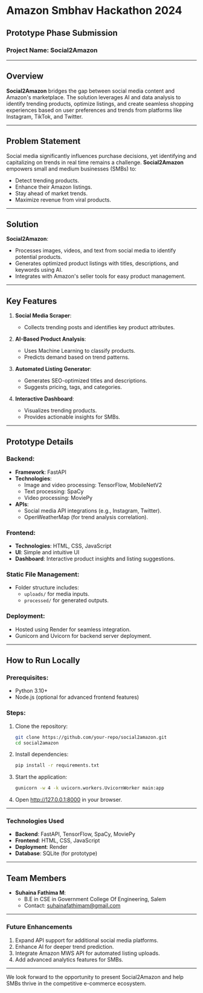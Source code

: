 # Amazon Smbhav Hackathon 2024  
## Prototype Phase Submission  
### Project Name: Social2Amazon  

---

## Overview

**Social2Amazon** bridges the gap between social media content and Amazon's marketplace. The solution leverages AI and data analysis to identify trending products, optimize listings, and create seamless shopping experiences based on user preferences and trends from platforms like Instagram, TikTok, and Twitter.

---

## Problem Statement

Social media significantly influences purchase decisions, yet identifying and capitalizing on trends in real time remains a challenge. **Social2Amazon** empowers small and medium businesses (SMBs) to:

- Detect trending products.
- Enhance their Amazon listings.
- Stay ahead of market trends.
- Maximize revenue from viral products.

---

## Solution

**Social2Amazon**:

- Processes images, videos, and text from social media to identify potential products.
- Generates optimized product listings with titles, descriptions, and keywords using AI.
- Integrates with Amazon's seller tools for easy product management.

---

## Key Features

1. **Social Media Scraper**:
   - Collects trending posts and identifies key product attributes.

2. **AI-Based Product Analysis**:
   - Uses Machine Learning to classify products.
   - Predicts demand based on trend patterns.

3. **Automated Listing Generator**:
   - Generates SEO-optimized titles and descriptions.
   - Suggests pricing, tags, and categories.

4. **Interactive Dashboard**:
   - Visualizes trending products.
   - Provides actionable insights for SMBs.

---

## Prototype Details

### Backend:
- **Framework**: FastAPI
- **Technologies**:
  - Image and video processing: TensorFlow, MobileNetV2
  - Text processing: SpaCy
  - Video processing: MoviePy
- **APIs**:
  - Social media API integrations (e.g., Instagram, Twitter).
  - OpenWeatherMap (for trend analysis correlation).

### Frontend:
- **Technologies**: HTML, CSS, JavaScript
- **UI**: Simple and intuitive UI
- **Dashboard**: Interactive product insights and listing suggestions.

### Static File Management:
- Folder structure includes:
  - `uploads/` for media inputs.
  - `processed/` for generated outputs.

### Deployment:
- Hosted using Render for seamless integration.
- Gunicorn and Uvicorn for backend server deployment.

---

## How to Run Locally

### Prerequisites:
- Python 3.10+
- Node.js (optional for advanced frontend features)

### Steps:

1. Clone the repository:
   ```bash
   git clone https://github.com/your-repo/social2amazon.git
   cd social2amazon

2. Install dependencies:
   ```bash
   pip install -r requirements.txt

3. Start the application:
   ```bash
   gunicorn -w 4 -k uvicorn.workers.UvicornWorker main:app

4. Open http://127.0.0.1:8000 in your browser.

---

### Technologies Used

- **Backend**: FastAPI, TensorFlow, SpaCy, MoviePy
- **Frontend**: HTML, CSS, JavaScript
- **Deployment**: Render
- **Database**: SQLite (for prototype)

---

## Team Members
- **Suhaina Fathima M**:
  - B.E in CSE in Government College Of Engineering, Salem
  - Contact: suhainafathimam@gmail.com
 
---
### Future Enhancements
  1. Expand API support for additional social media platforms.
  2. Enhance AI for deeper trend prediction.
  3. Integrate Amazon MWS API for automated listing uploads.
  4. Add advanced analytics features for SMBs.

---

We look forward to the opportunity to present Social2Amazon and help SMBs thrive in the competitive e-commerce ecosystem.

